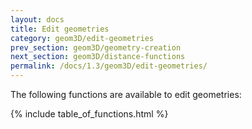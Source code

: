 ```yaml
---
layout: docs
title: Edit geometries
category: geom3D/edit-geometries
prev_section: geom3D/geometry-creation
next_section: geom3D/distance-functions
permalink: /docs/1.3/geom3D/edit-geometries/
---
```


The following functions are available to edit geometries:

{% include table_of_functions.html %}
